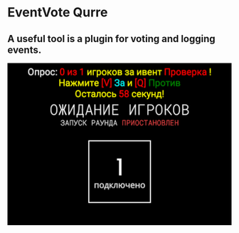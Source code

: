 # EventVote Qurre
## A useful tool is a plugin for voting and logging events.
![](https://github.com/KoT0XleB/EventVote/blob/main/Test.png)
